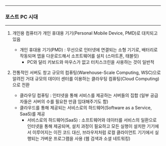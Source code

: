 -----
### 포스트 PC 시대
-----
1. 개인용 컴퓨터가 개인 휴대용 기기(Personal Mobile Device, PMD)로 대치되고 있음
   - 개인 휴대용 기기(PMD) : 무선으로 인터넷에 연결되는 소형 기기로, 배터리로 작동되며 앱을 다운로드해서 소프트웨어를 설치 (스마트폰, 태블릿)
     + PC와 달리 키보드와 마우스가 없고 터치스크린을 사용하는 것이 일반적

2. 전통적인 서버도 창고 규모의 컴퓨팅(Warehouse-Scale Computing, WSC)으로 알려진 거대 규모의 데이터 센터를 이용하는 클라우팅 컴퓨팅(Cloud Computing)으로 전환
   - 클라우딩 컴퓨팅 : 인터넷을 통해 서비스를 제공하는 서버들의 집합 (일부 공급자들은 서버의 수를 필요한 만큼 임대해주기도 함)
   - 클라우드를 통해 제공되는 서비스로의 하드웨어(Software as a Service, SaaS)를 제공
     + 서비스로의 하드웨어(SaaS) : 소프트웨어와 데이터를 서비스의 일환으로 인터넷을 통해 제공되며, 설치 과정이 필요하고 모든 실행이 설치한 기기에서 이루어지는 이진 코드 대신, 브라우저처럼 로컬 클라이언트 기기에서 실행되는 가벼운 프로그램을 사용 (웹 검색과 소셜 네트워킹)
